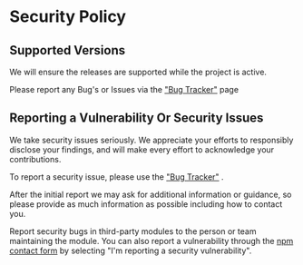# Security Policy

## Supported Versions

We will ensure the releases are supported while the project is active.

Please report any Bug's or Issues via the ["Bug Tracker"](https://github.com/users/blazenetuk/projects/2) page

## Reporting a Vulnerability Or Security Issues

We take security issues seriously. We appreciate your efforts to responsibly disclose your findings, and will make every effort to acknowledge your contributions.

To report a security issue, please use the ["Bug Tracker"](https://github.com/users/blazenetuk/projects/2) .

After the initial report we may ask for additional information or guidance, so please provide as much information as possible including how to contact you.

Report security bugs in third-party modules to the person or team maintaining the module. 
You can also report a vulnerability through the [npm contact form](https://www.npmjs.com/support) by selecting "I'm reporting a security vulnerability".

